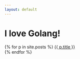 ```yaml
---
layout: default
---
```

# I love Golang!

{% for p in site.posts %}
<a href="{{ p.url }}">{{ p.title }}</a><br />
{% endfor %}
